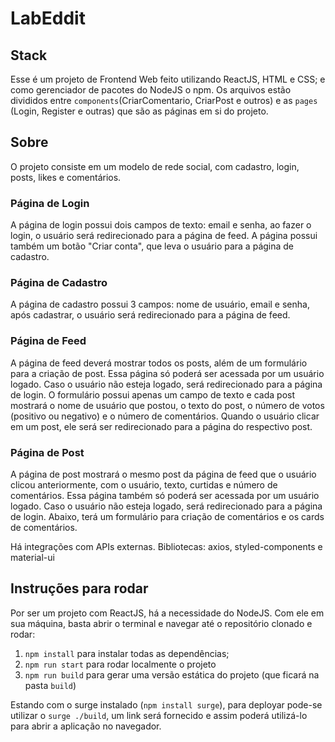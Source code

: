 # LabEddit

## Stack
Esse é um projeto de Frontend Web feito utilizando ReactJS, HTML e CSS; 
e como gerenciador de pacotes do NodeJS o npm. Os arquivos estão divididos
entre `components`(CriarComentario, CriarPost e outros) e as `pages` (Login,
Register e outras) que são as páginas em si do projeto. 

## Sobre

O projeto consiste em um modelo de rede social, com cadastro, login, posts,
likes e comentários.

### Página de Login

A página de login possui dois campos de texto: email e senha, ao fazer o login, 
o usuário será redirecionado para a página de feed.
A página possui também um botão "Criar conta", que leva o usuário para a página 
de cadastro.

### Página de Cadastro

A página de cadastro possui 3 campos: nome de usuário, email e senha, após 
cadastrar, o usuário será redirecionado para a página de feed.

### Página de Feed

A página de feed deverá mostrar todos os posts, além de um formulário para 
a criação de post.
Essa página só poderá ser acessada por um usuário logado. Caso o usuário não 
esteja logado, será redirecionado para a página de login.
O formulário possui apenas um campo de texto e cada post mostrará o nome de 
usuário que postou, o texto do post, o número de votos (positivo ou negativo) 
e o número de comentários.
Quando o usuário clicar em um post, ele será ser redirecionado para a 
página do respectivo post.

### Página de Post

A página de post mostrará o mesmo post da página de feed que o usuário 
clicou anteriormente, com o usuário, texto, curtidas e número de comentários.
Essa página também só poderá ser acessada por um usuário logado. Caso o usuário 
não esteja logado, será redirecionado para a página de login.
Abaixo, terá um formulário para criação de comentários e os cards de comentários.

Há integrações com APIs externas. Bibliotecas: axios, styled-components e 
material-ui

## Instruções para rodar
Por ser um projeto com ReactJS, há a necessidade do NodeJS. Com ele em 
sua máquina, basta abrir o terminal e navegar até o repositório clonado e 
rodar:

1. `npm install` para instalar todas as dependências;
1. `npm run start` para rodar localmente o projeto
1. `npm run build` para gerar uma versão estática do projeto 
(que ficará na pasta `build`)

Estando com o surge instalado (`npm install surge`), para deployar pode-se utilizar 
o `surge ./build`, um link será fornecido e assim poderá utilizá-lo para abrir a 
aplicação no navegador.
